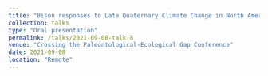 ```yaml
---
title: "Bison responses to Late Quaternary Climate Change in North America"
collection: talks
type: "Oral presentation"
permalink: /talks/2021-09-08-talk-8
venue: "Crossing the Paleontological-Ecological Gap Conference"
date: 2021-09-08
location: "Remote"
---
```

